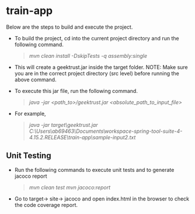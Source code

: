 # train-app

Below are the steps to build and execute the project.

* To build the project, cd into the current project directory and run the following command.
  > *mvn clean install -DskipTests -q assembly:single*
* This will create a geektrust.jar inside the target folder.
NOTE: Make sure you are in the correct project directory (src level) before running the above command.

* To execute this jar file, run the following command.
  > *java -jar <path_to>/geektrust.jar <absolute_path_to_input_file>*
* For example,
  > *java -jar target\geektrust.jar C:\Users\ab69463\Documents\workspace-spring-tool-suite-4-4.15.2.RELEASE\train-app\sample-input2.txt*


## Unit Testing

* Run the following commands to execute unit tests and to generate jacoco report
  > *mvn clean test*
  > *mvn jacoco:report*

* Go to target-> site-> jacoco and open index.html in the browser to check the code coverage report.
